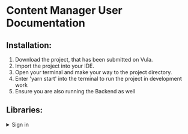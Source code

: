 # Content Manager User Documentation #

## Installation: ##
1. Download the project, that has been submitted on Vula.
2. Import the project into your IDE.
3. Open your terminal and make your way to the project directory.
4. Enter 'yarn start' into the terminal to run the project in development work
5. Ensure you are also running the Backend as well

## Libraries: ##
<details>
  <summary> Sign in </summary>
  <p>Enter your email and password and click the "Sign in" button</p>
 </detail>

<details>
  <summary> Create App </summary>
  <p>If you have not created an app yet, you will be directed to this page. Here you must provide a name and description for your app as well as an app logo.</p>
</details>

<details>
  <summary> View App Details </summary>
  <p>This page allows you to view the details of the app you created</p>
</details>
  
